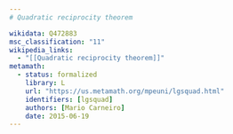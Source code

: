 ```yaml
---
# Quadratic reciprocity theorem

wikidata: Q472883
msc_classification: "11"
wikipedia_links:
  - "[[Quadratic reciprocity theorem]]"
metamath:
  - status: formalized
    library: L
    url: "https://us.metamath.org/mpeuni/lgsquad.html"
    identifiers: [lgsquad]
    authors: [Mario Carneiro]
    date: 2015-06-19
---
```

